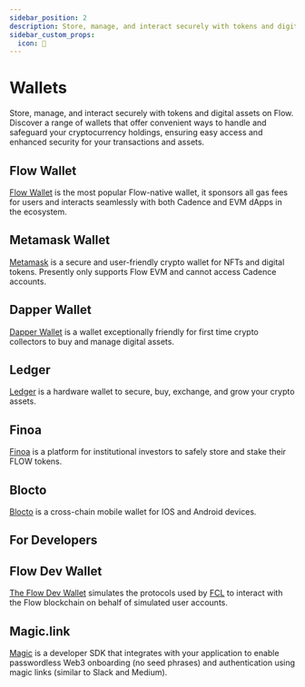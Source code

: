 ```yaml
---
sidebar_position: 2
description: Store, manage, and interact securely with tokens and digital assets on Flow. Discover a range of wallets that offer convenient ways to handle and safeguard your cryptocurrency holdings, ensuring easy access and enhanced security for your transactions and assets.
sidebar_custom_props:
  icon: 🔑
---
```


# Wallets

Store, manage, and interact securely with tokens and digital assets on Flow. Discover a range of wallets that offer convenient ways to handle and safeguard your cryptocurrency holdings, ensuring easy access and enhanced security for your transactions and assets.

<div id="cards" className="cards">

## Flow Wallet

[Flow Wallet](https://wallet.flow.com/) is the most popular Flow-native wallet, it sponsors all gas fees for users and interacts seamlessly with both Cadence and EVM dApps in the ecosystem.

## Metamask Wallet

[Metamask](https://metamask.io/) is a secure and user-friendly crypto wallet for NFTs and digital tokens. Presently only supports Flow EVM and cannot access Cadence accounts.

## Dapper Wallet

[Dapper Wallet](https://www.meetdapper.com/) is a wallet exceptionally friendly for first time crypto collectors to buy and manage digital assets.

## Ledger

[Ledger](https://www.ledger.com/) is a hardware wallet to secure, buy, exchange, and grow your crypto assets.

## Finoa

[Finoa](https://www.finoa.io/) is a platform for institutional investors to safely store and stake their FLOW tokens.

## Blocto

[Blocto](https://www.blocto.io/) is a cross-chain mobile wallet for IOS and Android devices.

</div>

## For Developers

<div id="cards" className="cards">

## Flow Dev Wallet

[The Flow Dev Wallet](../tools/flow-dev-wallet/index.md) simulates the protocols used by [FCL](../tools/clients/fcl-js/index.md) to interact with the Flow blockchain on behalf of simulated user accounts.

## Magic.link

[Magic](https://magic.link/) is a developer SDK that integrates with your application to enable passwordless Web3 onboarding (no seed phrases) and authentication using magic links (similar to Slack and Medium).

</div>